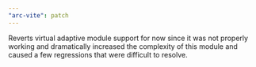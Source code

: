 ```yaml
---
"arc-vite": patch
---
```


Reverts virtual adaptive module support for now since it was not properly working and dramatically increased the complexity of this module and caused a few regressions that were difficult to resolve.

